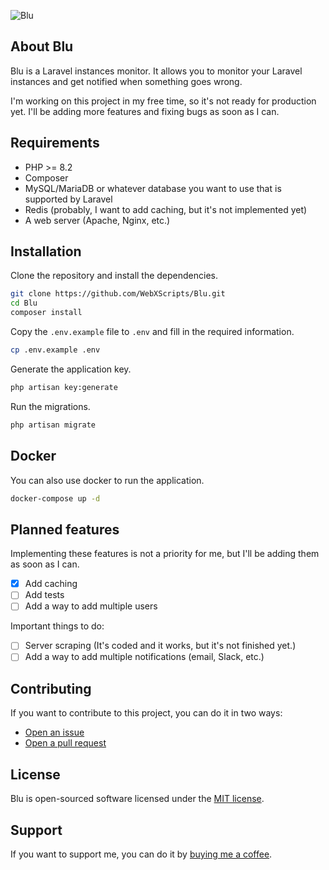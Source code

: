 ![Blu](https://socialify.git.ci/WebXScripts/Blu/image?description=1&descriptionEditable=Laravel%20instances%20monitor.&font=Raleway&forks=1&language=1&name=1&owner=1&stargazers=1&theme=Auto)

## About Blu

Blu is a Laravel instances monitor. It allows you to monitor your Laravel instances and get notified when something goes wrong.

I'm working on this project in my free time, so it's not ready for production yet. I'll be adding more features and fixing bugs as soon as I can.

## Requirements

- PHP >= 8.2
- Composer
- MySQL/MariaDB or whatever database you want to use that is supported by Laravel
- Redis (probably, I want to add caching, but it's not implemented yet)
- A web server (Apache, Nginx, etc.)

## Installation
Clone the repository and install the dependencies.

```bash
git clone https://github.com/WebXScripts/Blu.git
cd Blu
composer install
```

Copy the `.env.example` file to `.env` and fill in the required information.

```bash
cp .env.example .env
```

Generate the application key.

```bash
php artisan key:generate
```

Run the migrations.

```bash
php artisan migrate
```

## Docker

You can also use docker to run the application.

```bash
docker-compose up -d
```

## Planned features

Implementing these features is not a priority for me, but I'll be adding them as soon as I can.

- [x] Add caching
- [ ] Add tests
- [ ] Add a way to add multiple users

Important things to do:

- [ ] Server scraping (It's coded and it works, but it's not finished yet.)
- [ ] Add a way to add multiple notifications (email, Slack, etc.)

## Contributing

If you want to contribute to this project, you can do it in two ways:

- [Open an issue](https://github.com/WebXScripts/Blu/issues/new)
- [Open a pull request](https://github.com/WebXScripts/Blu/compare)

## License

Blu is open-sourced software licensed under the [MIT license](https://opensource.org/licenses/MIT).

## Support

If you want to support me, you can do it by [buying me a coffee](https://www.buymeacoffee.com/webxscripts).
